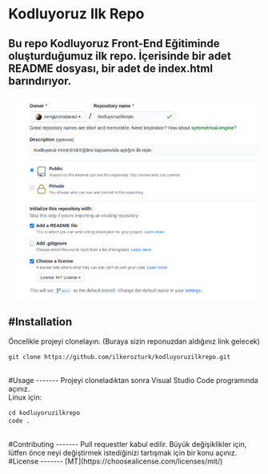 # Kodluyoruz Ilk Repo
Bu repo Kodluyoruz Front-End Eğitiminde oluşturduğumuz ilk repo. İçerisinde bir adet README dosyası, bir adet de index.html barındırıyor.<br><br>
![Kodluyoruz](https://raw.githubusercontent.com/Kodluyoruz/taskforce/main/git/odev1/figures/github.png)
<br><br>
#Installation
-------
Öncelikle projeyi clonelayın. (Buraya sizin reponuzdan aldığınız link gelecek)
<br>
```
git clone https://github.com/ilkerozturk/kodluyoruzilkrepo.git
```
<br>
#Usage
-------
Projeyi cloneladıktan sonra Visual Studio Code programında açınız.
<br>
Linux için:

```
cd kodluyoruzilkrepo
code .

```
<br>
#Contributing
-------
Pull requestler kabul edilir. Büyük değişiklikler için, lütfen önce neyi değiştirmek istediğinizi tartışmak için bir konu açınız.
<br>
#License
-------
[MT](https://choosealicense.com/licenses/mit/)
<br>


